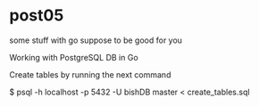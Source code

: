 # post05
some stuff with go suppose to be good for you

Working with PostgreSQL DB in Go

Create tables by running the next command

$ psql -h localhost -p 5432 -U bishDB master < create_tables.sql 
